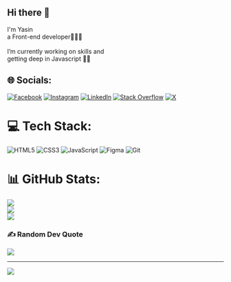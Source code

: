 ## Hi there 👋
I'm Yasin<br>a Front-end developer👨🏻‍💻<br><br> I’m currently working on skills and <br> getting deep in Javascript 🔭🌱


## 🌐 Socials:
[![Facebook](https://img.shields.io/badge/Facebook-%231877F2.svg?logo=Facebook&logoColor=white)](https://facebook.com/ya3in.mirnia) [![Instagram](https://img.shields.io/badge/Instagram-%23E4405F.svg?logo=Instagram&logoColor=white)](https://instagram.com/yasinmirnia_) [![LinkedIn](https://img.shields.io/badge/LinkedIn-%230077B5.svg?logo=linkedin&logoColor=white)](https://linkedin.com/in/yasinmirnia) [![Stack Overflow](https://img.shields.io/badge/-Stackoverflow-FE7A16?logo=stack-overflow&logoColor=white)](https://stackoverflow.com/users/23317418) [![X](https://img.shields.io/badge/X-black.svg?logo=X&logoColor=white)](https://x.com/YasinMirnia) 

# 💻 Tech Stack:
![HTML5](https://img.shields.io/badge/html5-%23E34F26.svg?style=for-the-badge&logo=html5&logoColor=white) ![CSS3](https://img.shields.io/badge/css3-%231572B6.svg?style=for-the-badge&logo=css3&logoColor=white) ![JavaScript](https://img.shields.io/badge/javascript-%23323330.svg?style=for-the-badge&logo=javascript&logoColor=%23F7DF1E) ![Figma](https://img.shields.io/badge/figma-%23F24E1E.svg?style=for-the-badge&logo=figma&logoColor=white) ![Git](https://img.shields.io/badge/git-%23F05033.svg?style=for-the-badge&logo=git&logoColor=white)
# 📊 GitHub Stats:
![](https://github-readme-stats.vercel.app/api?username=YasinMirnia&theme=holi&hide_border=true&include_all_commits=true&count_private=false)<br/>
![](https://github-readme-streak-stats.herokuapp.com/?user=YasinMirnia&theme=holi&hide_border=true)<br/>
![](https://github-readme-stats.vercel.app/api/top-langs/?username=YasinMirnia&theme=holi&hide_border=true&include_all_commits=true&count_private=false&layout=compact)

### ✍️ Random Dev Quote
![](https://quotes-github-readme.vercel.app/api?type=horizontal&theme=radical)

---
[![](https://visitcount.itsvg.in/api?id=YasinMirnia&icon=0&color=0)](https://visitcount.itsvg.in)

<!-- Proudly created with GPRM ( https://gprm.itsvg.in ) -->
